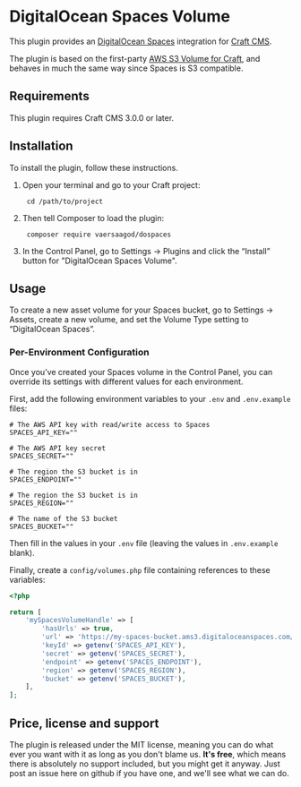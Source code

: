 # DigitalOcean Spaces Volume

This plugin provides an [DigitalOcean Spaces](https://www.digitalocean.com/products/spaces/) integration for [Craft CMS](https://craftcms.com/).

The plugin is based on the first-party [AWS S3 Volume for Craft](https://github.com/craftcms/aws-s3/tree/master/src), and behaves in much the same way since Spaces is S3 compatible.  

## Requirements

This plugin requires Craft CMS 3.0.0 or later. 

## Installation

To install the plugin, follow these instructions.

1. Open your terminal and go to your Craft project:

        cd /path/to/project

2. Then tell Composer to load the plugin:

        composer require vaersaagod/dospaces

3. In the Control Panel, go to Settings → Plugins and click the “Install” button for "DigitalOcean Spaces Volume".

## Usage

To create a new asset volume for your Spaces bucket, go to Settings → Assets, create a new volume, and set the Volume Type setting to “DigitalOcean Spaces”.

### Per-Environment Configuration

Once you’ve created your Spaces volume in the Control Panel, you can override its settings with different values for each environment.

First, add the following environment variables to your `.env` and `.env.example` files:

```
# The AWS API key with read/write access to Spaces
SPACES_API_KEY=""

# The AWS API key secret
SPACES_SECRET=""

# The region the S3 bucket is in
SPACES_ENDPOINT=""

# The region the S3 bucket is in
SPACES_REGION=""

# The name of the S3 bucket
SPACES_BUCKET=""

``` 

Then fill in the values in your `.env` file (leaving the values in `.env.example` blank).

Finally, create a `config/volumes.php` file containing references to these variables:

```php
<?php

return [
    'mySpacesVolumeHandle' => [
        'hasUrls' => true,
        'url' => 'https://my-spaces-bucket.ams3.digitaloceanspaces.com/',
        'keyId' => getenv('SPACES_API_KEY'),
        'secret' => getenv('SPACES_SECRET'),
        'endpoint' => getenv('SPACES_ENDPOINT'),
        'region' => getenv('SPACES_REGION'),
        'bucket' => getenv('SPACES_BUCKET'),
    ],
];
```


## Price, license and support

The plugin is released under the MIT license, meaning you can do what ever you want with it as long as you don't blame us. **It's free**, which means there is absolutely no support included, but you might get it anyway. Just post an issue here on github if you have one, and we'll see what we can do. 
